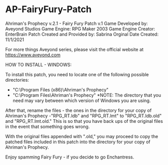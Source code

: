 # AP-FairyFury-Patch
Ahriman's Prophecy v.2.1 - Fairy Fury Patch v.1
Game Developed by: Aveyond Studios
Game Engine: RPG Maker 2003
Game Engine Creator: EnterBrain
Patch Created and Provided by: Sabrina
Orginal Date Created: 11/1/2021

For more things Aveyond series, please visit the official website at https://www.aveyond.com

HOW TO INSTALL - WINDOWS:

To install this patch, you need to locate one of the following possible directories:
- "C:\Program Files (x86)\Ahriman's Prophecy"
- "C:\Program Files\Ahriman's Prophecy"
*NOTE: The directory that you need may vary between which version of Windows you are using.

After that, rename the files - the ones in the directory for your copy of Ahriman's Prophecy -"RPG_RT.ldb" and "RPG_RT.lmt" to "RPG_RT.ldb.old" and "RPG_RT.lmt.old." This is so that you have back ups of the original files in the event that something goes wrong.

With the original files appended with ".old," you may proceed to copy the patched files included in this patch into the directory for your copy of Ahriman's Prophecy.

Enjoy spamming Fairy Fury - if you decide to go Enchantress.
